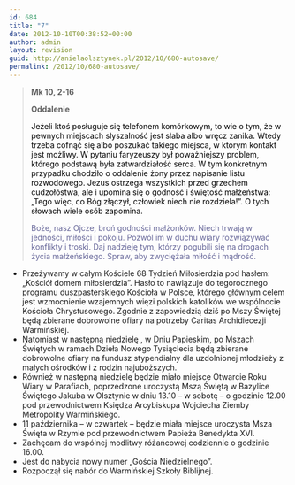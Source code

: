 ```yaml
---
id: 684
title: "7"
date: 2012-10-10T00:38:52+00:00
author: admin
layout: revision
guid: http://anielaolsztynek.pl/2012/10/680-autosave/
permalink: /2012/10/680-autosave/
---
```

> **Mk 10, 2-16**
> 
> **Oddalenie**
> 
> <span style="color: #000000;">Jeżeli ktoś posługuje się telefonem komórkowym, to wie o tym, że w pewnych miejscach słyszalność jest słaba albo wręcz zanika. Wtedy trzeba cofnąć się albo poszukać takiego miejsca, w którym kontakt jest możliwy. W pytaniu faryzeuszy był poważniejszy problem, którego podstawą była zatwardziałość serca. W tym konkretnym przypadku chodziło o oddalenie żony przez napisanie listu rozwodowego. Jezus ostrzega wszystkich przed grzechem cudzołóstwa, ale i upomina się o godność i świętość małżeństwa: &#8222;Tego więc, co Bóg złączył, człowiek niech nie rozdziela!&#8221;. O tych słowach wiele osób zapomina.</span>
> 
> <span style="color: #666699;">Boże, nasz Ojcze, broń godności małżonków. Niech trwają w jedności, miłości i pokoju. Pozwól im w duchu wiary rozwiązywać konflikty i troski. Daj nadzieję tym, którzy pogubili się na drogach życia małżeńskiego. Spraw, aby zwyciężała miłość i mądrość.</span>

  * Przeżywamy w całym Kościele 68 Tydzień Miłosierdzia pod hasłem: &#8222;Kościół domem miłosierdzia&#8221;. Hasło to nawiązuje do tegorocznego programu duszpasterskiego Kościoła w Polsce, którego głównym celem jest wzmocnienie wzajemnych więzi polskich katolików we wspólnocie Kościoła Chrystusowego. Zgodnie z zapowiedzią dziś po Mszy Świętej będą zbierane dobrowolne ofiary na potrzeby Caritas Archidiecezji Warmińskiej.
  * Natomiast w następną niedzielę , w Dniu Papieskim, po Mszach Świętych w ramach Dzieła Nowego Tysiąclecia będą zbierane dobrowolne ofiary na fundusz stypendialny dla uzdolnionej młodzieży z małych ośrodków i z rodzin najuboższych.
  * Również w następną niedzielę będzie miało miejsce Otwarcie Roku Wiary w Parafiach, poprzedzone uroczystą Mszą Świętą w Bazylice Świętego Jakuba w Olsztynie w dniu 13.10 &#8211; w sobotę &#8211; o godzinie 12.00 pod przewodnictwem Księdza Arcybiskupa Wojciecha Ziemby Metropolity Warmińskiego.
  * 11 października &#8211; w czwartek &#8211; będzie miała miejsce uroczysta Msza Święta w Rzymie pod przewodnictwem Papieża Benedykta XVI.
  * Zachęcam do wspólnej modlitwy różańcowej codziennie o godzinie 16.00.
  * Jest do nabycia nowy numer &#8222;Gościa Niedzielnego&#8221;.
  * Rozpoczął się nabór do Warmińskiej Szkoły Biblijnej.